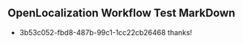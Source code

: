 ## OpenLocalization Workflow Test MarkDown
* 3b53c052-fbd8-487b-99c1-1cc22cb26468 thanks!

<!--HONumber=Aug16_HO4-->


